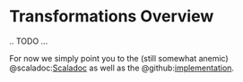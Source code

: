 Transformations Overview
========================

.. TODO ...

For now we simply point you to the (still somewhat anemic) @scaladoc:[Scaladoc](swave.core.StreamOps) as well as the
@github:[implementation](/core/src/main/scala/swave/core/StreamOps.scala).